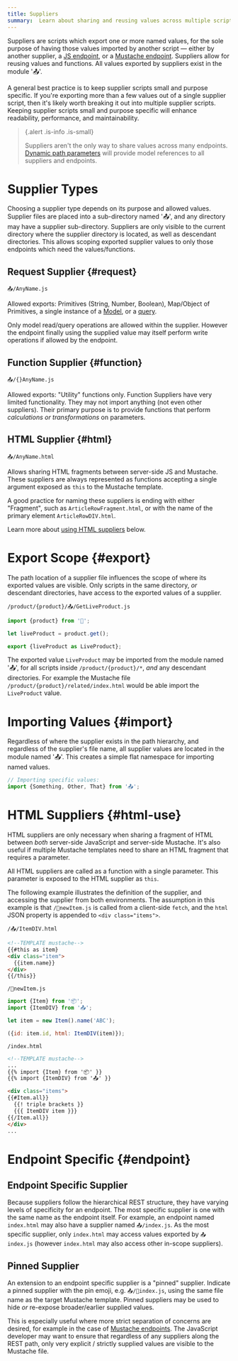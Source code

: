 ```yaml
---
title: Suppliers
summary:  Learn about sharing and reusing values across multiple scripts and views.
---
```


Suppliers are scripts which export one or more named values, for the sole purpose of
having those values imported by another script &mdash; either by another supplier,
a [JS endpoint](/🗄/Article/endpoints/js.md), or a 
[Mustache endpoint](/🗄/Article/endpoints/mustache.md).
Suppliers allow for reusing values and functions.
All values exported by suppliers exist in the module '📤'.

A general best practice is to keep supplier scripts small and purpose specific.
If you're exporting more than a few values out of a single supplier script,
then it's likely worth breaking it out into multiple supplier scripts.
Keeping supplier scripts small and purpose specific will enhance
readability, performance, and maintainability.

> {.alert .is-info .is-small}
>
> Suppliers aren't the only way to share values across many endpoints.
> [Dynamic path parameters](/🗄/Article/endpoints/dynamic.md) will
> provide model references to all suppliers and endpoints.

# Supplier Types

Choosing a supplier type depends on its purpose and allowed values.
Supplier files are placed into a sub-directory named '📤',
and any directory may have a supplier sub-directory.
Suppliers are only visible to the current directory where
the supplier directory is located, as well as descendant directories.
This allows scoping exported supplier values to only
those endpoints which need the values/functions.

## Request Supplier {#request}

`📤/AnyName.js`

Allowed exports: Primitives (String, Number, Boolean), Map/Object of Primitives,
a single instance of a [Model](/models/), or a [query](/🗄/Article/scripting/queries.md).

Only model read/query operations are allowed within the supplier.
However the endpoint finally using the supplied value may itself perform write operations
if allowed by the endpoint.

## Function Supplier {#function}
        
`📤/{}AnyName.js`

Allowed exports: "Utility" functions only.
Function Suppliers have very limited functionality. 
They may not import anything (not even other suppliers).
Their primary purpose is to provide functions that perform _calculations or transformations_ on parameters.

## HTML Supplier {#html}

`📤/AnyName.html`

Allows sharing HTML fragments between server-side JS and Mustache.
These suppliers are always represented as functions accepting a 
single argument exposed as `this` to the Mustache template.

A good practice for naming these suppliers is ending 
with either "Fragment", such as `ArticleRowFragment.html`,
or with the name of the primary element `ArticleRowDIV.html`.

Learn more about <a href="#html-use">using HTML suppliers</a> below.

# Export Scope {#export}

The path location of a supplier file influences the scope
of where its exported values are visible.
Only scripts in the same directory, _or_ descendant
directories, have access to the exported values of a supplier.

```file-name
/product/{product}/📤/GetLiveProduct.js
```

```javascript
import {product} from '🔗';

let liveProduct = product.get();

export {liveProduct as LiveProduct};
```

The exported value `LiveProduct` may be imported from the module named '📤', 
for all scripts inside `/product/{product}/*`, _and_ any descendant directories.
For example the Mustache file `/product/{product}/related/index.html`
would be able import the `LiveProduct` value.

# Importing Values {#import}

Regardless of where the supplier exists in the path hierarchy, and regardless of the supplier's file name,
all supplier values are located in the module named '📤'. 
This creates a simple flat namespace for importing named values.

```javascript
// Importing specific values:
import {Something, Other, That} from '📤';
```

# HTML Suppliers {#html-use}

HTML suppliers are only necessary when sharing a fragment of HTML between *both* server-side JavaScript and server-side Mustache.
It's also useful if multiple Mustache templates need to share an HTML fragment that requires a parameter.

All HTML suppliers are called as a function with a single parameter.  This parameter is exposed to the HTML supplier as `this`.

The following example illustrates the definition of the supplier, and accessing the supplier from both environments.
The assumption in this example is that `/📮newItem.js` is called from a client-side `fetch`, 
and the `html` JSON property is appended to `<div class="items">`.

```file-name
/📤/ItemDIV.html
```
```html
<!--TEMPLATE mustache-->
{{#this as item}
<div class="item">
  {{item.name}}
</div>
{{/this}}
```

```file-name
/📮newItem.js
```
```javascript
import {Item} from '📦';
import {ItemDIV} from '📤';

let item = new Item().name('ABC');

({id: item.id, html: ItemDIV(item)});
```

```file-name
/index.html
```
```html
<!--TEMPLATE mustache-->
...
{{% import {Item} from '📦' }}
{{% import {ItemDIV} from '📤' }}

<div class="items">
{{#Item.all}}
  {{! triple brackets }}
  {{{ ItemDIV item }}} 
{{/Item.all}}
</div>
...
```

# Endpoint Specific {#endpoint}

## Endpoint Specific Supplier
       
Because suppliers follow the hierarchical REST structure, they have varying levels of specificity for an endpoint.
The most specific supplier is one with the same name as the endpoint itself.
For example, an endpoint named `index.html`
may also have a supplier named `📤/index.js`.
As the most specific supplier, only `index.html` may access values exported by `📤index.js`
(however `index.html` may also access other in-scope suppliers).

## Pinned Supplier

An extension to an endpoint specific supplier is a "pinned" supplier.
Indicate a pinned supplier with the pin emoji, e.g. `📤/📌index.js`,
using the same file name as the target Mustache template.
Pinned suppliers may be used to hide _or_ re-expose broader/earlier supplied values.

This is especially useful where more strict separation of concerns
are desired, for example in the case of [Mustache endpoints](/🗄/Article/endpoints/mustache.md#soc).
The JavaScript developer may want to ensure that regardless of any suppliers along the REST path,
only very explicit / strictly supplied values are visible to the Mustache file.

